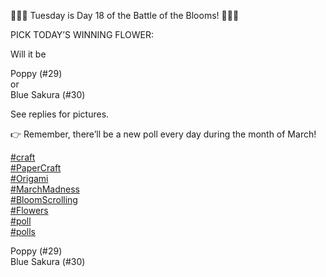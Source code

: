 🌸🌹🌻 Tuesday is Day 18 of the Battle of the Blooms! 💐🌼🌷

PICK TODAY’S WINNING FLOWER:

Will it be

Poppy (#29)  
or  
Blue Sakura (#30)

See replies for pictures.

👉 Remember, there’ll be a new poll every day during the month of March!

[\#<span>craft</span>](https://social.lol/tags/craft)  
[\#<span>PaperCraft</span>](https://social.lol/tags/PaperCraft)  
[\#<span>Origami</span>](https://social.lol/tags/Origami)  
[\#<span>MarchMadness</span>](https://social.lol/tags/MarchMadness)  
[\#<span>BloomScrolling</span>](https://social.lol/tags/BloomScrolling)  
[\#<span>Flowers</span>](https://social.lol/tags/Flowers)  
[\#<span>poll</span>](https://social.lol/tags/poll)  
[\#<span>polls</span>](https://social.lol/tags/polls)

<radio disabled="disabled">Poppy (#29)</radio>  
<radio disabled="disabled">Blue Sakura (#30)</radio>